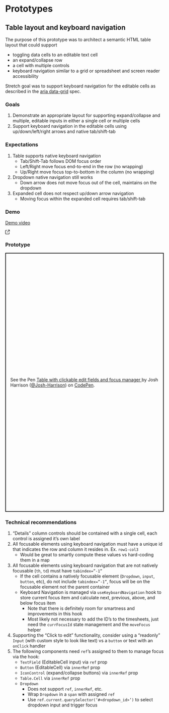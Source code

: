 # Prototypes

## Table layout and keyboard navigation

The purpose of this prototype was to architect a semantic HTML table layout that could support
* toggling data cells to an editable text cell
* an expand/collapse row
* a cell with multiple controls
* keyboard navigation similar to a grid or spreadsheet and screen reader accessibility

Stretch goal was to support keyboard navigation for the editable cells as described in the [aria data-grid](https://www.w3.org/WAI/ARIA/apg/patterns/grid/examples/data-grids/) spec.

### Goals
1. Demonstrate an appropriate layout for supporting expand/collapse and multiple, editable inputs in either a single cell or multiple cells
2. Support keyboard navigation in the editable cells using up/down/left/right arrows and native tab/shift-tab

### Expectations
1. Table supports native keyboard navigation
    * Tab/Shift-Tab follows DOM focus order
    * Left/Right move focus end-to-end in the row (no wrapping)
    * Up/Right move focus top-to-bottom in the column (no wrapping)
2. Dropdown native navigation still works
    * Down arrow does not move focus out of the cell, maintains on the dropdown
3. Expanded cell does not respect up/down arrow navigation
    * Moving focus within the expanded cell requires tab/shift-tab


### Demo
<a href="https://drive.google.com/file/d/17bI9G31jOisRproRTugQLD8XsfIPHyHk/view?usp=sharing" target="_blank">Demo video</a>
<div class="open-in-new-window-icon">
    <svg xmlns="http://www.w3.org/2000/svg" height="1em" fill="currentColor" viewBox="0 0 512 512">
        <path d="M 304 24 Q 306 46 328 48 L 430 48 L 430 48 L 207 271 L 207 271 Q 193 288 207 305 Q 224 319 241 305 L 464 82 L 464 82 L 464 184 L 464 184 Q 466 206 488 208 Q 510 206 512 184 L 512 24 L 512 24 Q 510 2 488 0 L 328 0 L 328 0 Q 306 2 304 24 L 304 24 Z M 72 32 Q 41 33 21 53 L 21 53 L 21 53 Q 1 73 0 104 L 0 440 L 0 440 Q 1 471 21 491 Q 41 511 72 512 L 408 512 L 408 512 Q 439 511 459 491 Q 479 471 480 440 L 480 312 L 480 312 Q 478 290 456 288 Q 434 290 432 312 L 432 440 L 432 440 Q 430 462 408 464 L 72 464 L 72 464 Q 50 462 48 440 L 48 104 L 48 104 Q 50 82 72 80 L 200 80 L 200 80 Q 222 78 224 56 Q 222 34 200 32 L 72 32 L 72 32 Z" />
    </svg>
</div>

### Prototype
<p class="codepen" data-height="820" data-default-tab="result" data-slug-hash="XWLRbxP" data-pen-title="Table with clickable edit fields and focus manager
" data-user="Josh-Harrison" style="height: 820px; box-sizing: border-box; display: flex; align-items: center; justify-content: center; border: 2px solid; margin: 1em 0; padding: 1em;">
    <span>See the Pen <a href="https://codepen.io/Josh-Harrison/pen/XWLRbxP">
    Table with clickable edit fields and focus manager
    </a> by Josh Harrison (<a href="https://codepen.io/Josh-Harrison">@Josh-Harrison</a>)
    on <a href="https://codepen.io">CodePen</a>.</span>
</p>
<script async src="https://cpwebassets.codepen.io/assets/embed/ei.js"></script>

### Technical recommendations
1. “Details” column controls should be contained with a single cell, each control is assigned it’s own label
2. All focusable elements using keyboard navigation must have a unique id that indicates the row and column it resides in. Ex. `row1-col3`
    * Would be great to smartly compute these values vs hard-coding them in a map
3. All focusable elements using keyboard navigation that are not natively focusable (`th`, `td`) must have `tabindex=”-1”`
    * If the cell contains a natively focusable element (`Dropdown`, `input`, `button`, etc), do not include `tabindex=”-1”`, focus will be on the focusable element not the parent container
    * Keyboard Navigation is managed via `useKeyboardNavigation` hook to store current focus item and calculate next, previous, above, and below focus item
        * Note that there is definitely room for smartness and improvements in this hook
        * Most likely not necessary to add the ID’s to the timesheets, just need the `currFocusId` state management and the `moveFocus` helper
4. Supporting the “Click to edit” functionality, consider using a “readonly” `Input` (with custom style to look like text) vs a `button` or text with an `onClick` handler
5. The following components need `ref`’s assigned to them to manage focus via the hook:
    * `TextField` (EditableCell input) via `ref` prop
    * `Button` (EditableCell) via `innerRef` prop
    * `IconControl` (expand/collapse buttons) via `innerRef` prop
    * `Table.Cell` via `innerRef` prop
    * `Dropdown`
        * Does not support `ref`, `innerRef`, etc.
        * Wrap `Dropdown` in a `span` with assigned `ref`
        * Use `ref.current.querySelector(‘#<dropdown_id>’)` to select dropdown input and trigger focus

